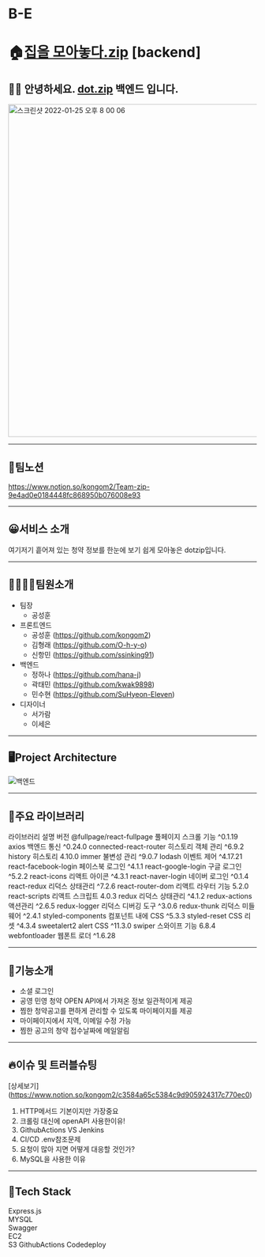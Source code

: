 # B-E

# 🏠[집을 모아놓다.zip](https://www.dotzip.today) [backend]

## 🙋‍♀️ 안녕하세요. [dot.zip](https://www.kkuljohab.com/) 백엔드 입니다.

<img width="673" alt="스크린샷 2022-01-25 오후 8 00 06" src="https://user-images.githubusercontent.com/80023108/150964817-baf6912d-46f3-4f66-a4c2-b596945846cc.png">

---

## 🐥팀노션

https://www.notion.so/kongom2/Team-zip-9e4ad0e0184448fc868950b076008e93

---

## 😀서비스 소개

여기저기 흩어져 있는 청약 정보를 한눈에 보기 쉽게 모아놓은 dotzip입니다.

---

## 👨‍👩‍👧‍👧팀원소개

- 팀장
  - 공성훈
- 프론트엔드
  - 공성훈 (https://github.com/kongom2)
  - 김형래 (https://github.com/O-h-y-o)
  - 신항민 (https://github.com/ssinking91)
- 백엔드
  - 정하나 (https://github.com/hana-j)
  - 곽태민 (https://github.com/kwak9898)
  - 민수현 (https://github.com/SuHyeon-Eleven)
- 디자이너
  - 서가람
  - 이세은

---

## 🖥Project Architecture

![백엔드](https://user-images.githubusercontent.com/80023108/150957823-87a08bd6-52cb-4721-9a6b-7e6395bbae46.png)

---

## 📕주요 라이브러리

라이브러리	설명	버전
@fullpage/react-fullpage	풀페이지 스크롤 기능	^0.1.19
axios	백엔드 통신	^0.24.0
connected-react-router	히스토리 객체 관리	^6.9.2
history	히스토리	4.10.0
immer	불변성 관리	^9.0.7
lodash	이벤트 제어	^4.17.21
react-facebook-login	페이스북 로그인	^4.1.1
react-google-login	구글 로그인	^5.2.2
react-icons	리액트 아이콘	^4.3.1
react-naver-login	네이버 로그인	^0.1.4
react-redux	리덕스 상태관리	^7.2.6
react-router-dom	리액트 라우터 기능	5.2.0
react-scripts	리액트 스크립트	4.0.3
redux	리덕스 상태관리	^4.1.2
redux-actions	액션관리	^2.6.5
redux-logger	리덕스 디버깅 도구	^3.0.6
redux-thunk	리덕스 미들웨어	^2.4.1
styled-components	컴포넌트 내에 CSS	^5.3.3
styled-reset	CSS 리셋	^4.3.4
sweetalert2	alert CSS	^11.3.0
swiper	스와이프 기능	6.8.4
webfontloader	웹폰트 로더	^1.6.28

---

## 🌠기능소개

- 소셜 로그인
- 공영 민영 청약 OPEN API에서 가져온 정보 일관적이게 제공
- 찜한 청약공고를 편하게 관리할 수 있도록 마이페이지를 제공
- 마이페이지에서 지역, 이메일 수정 가능
- 찜한 공고의 청약 접수날짜에 메일알림

---

## 🔥이슈 및 트러블슈팅
[상세보기] (https://www.notion.so/kongom2/c3584a65c5384c9d905924317c770ec0)
1. HTTP메서드 기본이지만 가장중요
2. 크롤링 대신에 openAPI 사용한이유!
3. GithubActions VS Jenkins
4. CI/CD .env참조문제
5. 요청이 많아 지면 어떻게 대응할 것인가?
6. MySQL을 사용한 이유

---

## 📌Tech Stack

Express.js  
MYSQL  
Swagger  
EC2  
S3
GithubActions
Codedeploy
